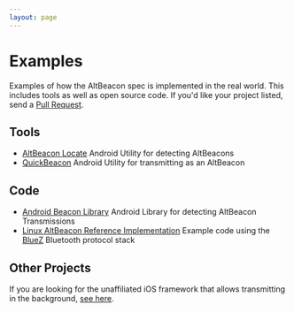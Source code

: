 ```yaml
---
layout: page
---
```


# Examples

Examples of how the AltBeacon spec is implemented in the real world. This includes tools as well as open source code. If you'd like your project listed, send a [Pull Request](https://github.com/AltBeacon/website).

## Tools
- [AltBeacon Locate](https://play.google.com/store/apps/details?id=com.radiusnetworks.locate) Android Utility for detecting AltBeacons
- [QuickBeacon](https://play.google.com/store/apps/details?id=com.radiusnetworks.quickbeacon) Android Utility for transmitting as an AltBeacon

## Code

- [Android Beacon Library](http://github.com/AltBeacon/android-beacon-library) Android Library for detecting AltBeacon Transmissions
- [Linux AltBeacon Reference Implementation](https://github.com/RadiusNetworks/altbeacon-reference) Example code using the [BlueZ](http://www.bluez.org/) Bluetooth protocol stack

## Other Projects

If you are looking for the unaffiliated iOS framework that allows transmitting in the background, [see here](https://github.com/CharruaLabs/AltBeacon).
